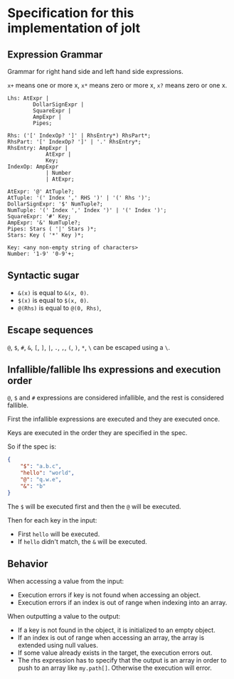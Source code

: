 # Specification for this implementation of jolt

## Expression Grammar

Grammar for right hand side and left hand side expressions.

`x+` means one or more x, `x*` means zero or more x, `x?` means zero or one x.

```
Lhs: AtExpr |
        DollarSignExpr |
        SquareExpr |
        AmpExpr |
        Pipes;

Rhs: ('[' IndexOp? ']' | RhsEntry*) RhsPart*;
RhsPart: '[' IndexOp? ']' | '.' RhsEntry*;
RhsEntry: AmpExpr |
            AtExpr |
            Key;
IndexOp: AmpExpr
            | Number
            | AtExpr;

AtExpr: '@' AtTuple?;
AtTuple: '(' Index ',' RHS ')' | '(' Rhs ')';
DollarSignExpr: '$' NumTuple?;
NumTuple: '(' Index ',' Index ')' | '(' Index ')';
SquareExpr: '#' Key;
AmpExpr: '&' NumTuple?;
Pipes: Stars ( '|' Stars )*;
Stars: Key ( '*' Key )*;

Key: <any non-empty string of characters>
Number: '1-9' '0-9'+;
```

## Syntactic sugar

- `&(x)` is equal to `&(x, 0)`.
- `$(x)` is equal to `$(x, 0)`.
- `@(Rhs)` is equal to `@(0, Rhs)`,

## Escape sequences

`@`, `$`, `#`, `&`, `[`, `]`, `|`, `.`, `,`, `(`, `)`, `*`, `\` can be escaped using a `\`.

## Infallible/fallible lhs expressions and execution order

`@`, `$` and `#` expressions are considered infallible, and the rest is considered fallible.

First the infallible expressions are executed and they are executed once.

Keys are executed in the order they are specified in the spec.

So if the spec is:
```json
{
    "$": "a.b.c",
    "hello": "world",
    "@": "q.w.e",
    "&": "b"
}
```
The `$` will be executed first and then the `@` will be executed.

Then for each key in the input:
- First `hello` will be executed.
- If `hello` didn't match, the `&` will be executed.

## Behavior

When accessing a value from the input:
- Execution errors if key is not found when accessing an object.
- Execution errors if an index is out of range when indexing into an array.

When outputting a value to the output:
- If a key is not found in the object, it is initialized to an empty object.
- If an index is out of range when accessing an array, the array is extended using null values.
- If some value already exists in the target, the execution errors out.
- The rhs expression has to specify that the output is an array in order to push to an array like `my.path[]`.
Otherwise the execution will error.
